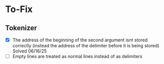 # To-Fix

## Tokenizer

- [x] The address of the beginning of the second argument isnt stored correctly (instead the address of the delimiter before it is being stored)  Solved 06/16/25
- [ ] Empty lines are treated as normal lines instead of as delimiters
